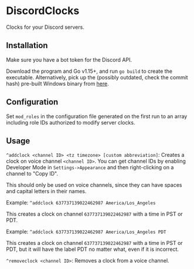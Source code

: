 # DiscordClocks
Clocks for your Discord servers.

## Installation
Make sure you have a bot token for the Discord API.

Download the program and Go v1.15+, and run `go build` to create the executable. Alternatively, pick up the (possibly outdated, check the commit hash) pre-built Windows binary from [here](https://github.com/karashiiro/DiscordClocks/releases/latest).

## Configuration
Set `mod_roles` in the configuration file generated on the first run to an array including role IDs authorized
to modify server clocks.

## Usage
`^addclock <channel ID> <tz timezone> [custom abbreviation]`: Creates a clock on voice channel `<channel ID>`. You can get
channel IDs by enabling Developer Mode in `Settings->Appearance` and then right-clicking on a channel to "Copy ID".

This should only be used on voice channels, since they can have spaces and capital letters in their names.

Example: `^addclock 637737139022462987 America/Los_Angeles`

This creates a clock on channel `637737139022462987` with a time in PST or PDT.

Example: `^addclock 637737139022462987 America/Los_Angeles PDT`

This creates a clock on channel `637737139022462987` with a time in PST or PDT, but it will have the label PDT no
matter what, even if it is incorrect.

`^removeclock <channel ID>`: Removes a clock from a voice channel.
